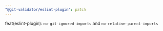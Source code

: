 ```yaml
---
"@git-validator/eslint-plugin": patch
---
```


feat(eslint-plugin): `no-git-ignored-imports` and `no-relative-parent-imports`
